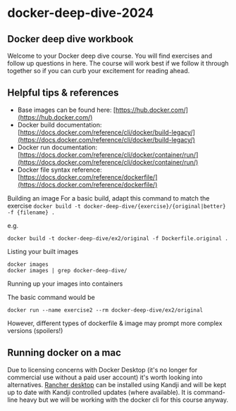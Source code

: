 # docker-deep-dive-2024
## Docker deep dive workbook

Welcome to your Docker deep dive course. You will find exercises and follow up questions in here.
The course will work best if we follow it through together so if you can curb your excitement for reading ahead.

## Helpful tips & references

- Base images can be found here: [https://hub.docker.com/](https://hub.docker.com/)
- Docker build documentation: [https://docs.docker.com/reference/cli/docker/build-legacy/](https://docs.docker.com/reference/cli/docker/build-legacy/)
- Docker run documentation: [https://docs.docker.com/reference/cli/docker/container/run/](https://docs.docker.com/reference/cli/docker/container/run/)
- Docker file syntax reference: [https://docs.docker.com/reference/dockerfile/](https://docs.docker.com/reference/dockerfile/) 

Building an image
For a basic build, adapt this command to match the exercise
`docker build -t docker-deep-dive/{exercise}/{original|better} -f {filename} .`

e.g.
```shell
docker build -t docker-deep-dive/ex2/original -f Dockerfile.original .
```
Listing your built images

```shell
docker images
docker images | grep docker-deep-dive/
```

Running up your images into containers

The basic command would be

```shell
docker run --name exercise2 --rm docker-deep-dive/ex2/original
```

However, different types of dockerfile & image may prompt more complex versions (spoilers!)

## Running docker on a mac

Due to licensing concerns with Docker Desktop (it's no longer for commercial use without a paid user account) it's worth looking into alternatives. [Rancher desktop](https://rancherdesktop.io/) can be installed using Kandji and will be kept up to date with Kandji controlled updates (where available). It is command-line heavy but we will be working with the docker cli for this course anyway.
